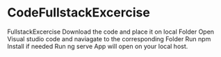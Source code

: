 # CodeFullstackExcercise
FullstackExcercise
Download the code and place it on local Folder
Open Visual studio code and naviagate to the corresponding Folder
Run npm Install if needed
Run ng serve 
App will open on your local host.
